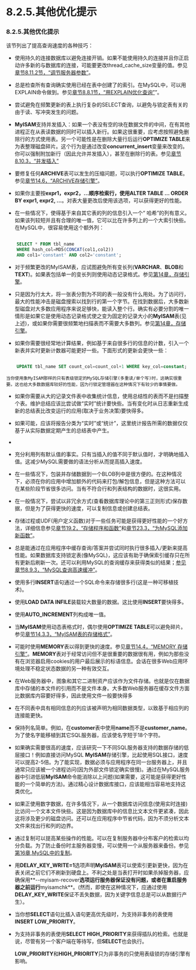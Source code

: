 #  8.2.5.其他优化提示

### 8.2.5.其他优化提示

该节列出了提高查询速度的各种技巧：

* 使用持久的连接数据库以避免连接开销。如果不能使用持久的连接并且你正启动许多新的与数据库的连接，可能要更改thread_cache_size变量的值。参见[章节8.11.2节，“调节服务器参数”][8.11.2]。

* 总是检查所有查询确实使用已经在表中创建了的索引。在MySQL中，可以用EXPLAIN命令做到。参见[章节8.8.1节，“用EXPLAIN优化查询”][8.8.1]”。

* 尝试避免在频繁更新的表上执行复杂的SELECT查询，以避免与锁定表有关的由于读、写冲突发生的问题。

* **MyISAM**支持并发插入：如果一个表没有空的块在数据文件的中间，在有其他进程正在从表读数据的同时可以插入新行。如果这很重要，应考虑按照避免删除行的方式使用表。另一个可能性是在删除大量行后运行**OPTIMIZE TABLE**来为表整理磁盘碎片。这个行为是通过改变**concurrent_insert**变量来改变的。你可以强制附加新行（因此允许并发插入），甚至在删除行的表。参见[章节8.10.3，“并发插入”][8.10.3]

* 要修复任何**ARCHIVE**表可以发生的压缩问题，可以执行**OPTIMIZE TABLE**。参见[章节14.6，“ARCHIVE存储引擎”][14.6]。

* 如果你主要按**expr1，expr2，...**顺序检索行，使用**ALTER TABLE ... ORDER BY expr1, expr2, ...**。对表大量更改后使用该选项，可以获得更好的性能。

* 在一些情况下，使得基于来自其它表的列的信息引入一个“ 哈希”的列有意义。如果该列较短并且有合理的唯一值，它可以比在许多列上的一个大索引快些。在MySQL中，很容易使用这个额外列：

```sql
	
	SELECT * FROM tbl_name
	WHERE hash_col=MD5(CONCAT(col1,col2))
	AND col1='constant' AND col2='constant';

```

* 对于频繁更改的MyISAM表，应试图避免所有变长列(**VARCHAR**、**BLOB**和**TEXT**)。如果表包括单一的变长列则使用动态记录格式。参见[第14章，存储引擎][14]。

* 只是因为行太大，将一张表分割为不同的表一般没有什么用处。为了访问行，最大的性能冲击是磁盘搜索以找到行的第一个字节。在找到数据后，大多数新型磁盘对大多数应用程序来说足够快，能读入整个行。确实有必要分割的唯一情形是如果它是使用动态记录格式使之变为固定的记录大小的**MyISAM**表(见上述)，或如果你需要很频繁地扫描表而不需要大多数列。参见[第14章，存储引擎][14]。

* 如果你需要很经常地计算结果，例如基于来自很多行的信息的计数，引入一个新表并实时更新计数器可能更好一些。下面形式的更新会更快一些：

```sql

	UPDATE tbl_name SET count_col=count_col+1 WHERE key_col=constant;

```
	当你使用象MyISAM那样的只有表级锁定的MySQL存储引擎(多重读/单个写)时，这确实很重要。这也给大多数数据库较好的性能，因为行锁定管理器在这种情况下有较少的事情要做。

* 如果你需要从大的记录文件表中收集统计信息，使用总结性的表而不是扫描整个表。维护总结应该比尝试做“实时”统计要快些。当有变化时从日志重新生成新的总结表比改变运行的应用(取决于业务决策)要快得多。

* 如果可能，应该将报告分类为“实时”或“统计”，这里统计报告所需的数据仅仅基于从实际数据定期产生的总结表中产生。 
* 
* 充分利用列有默认值的事实。只有当插入的值不同于默认值时，才明确地插入值。这减少MySQL需要做的语法分析从而提高插入速度。
 
* 在一些情况下，包装并存储数据到一个BLOB列中是很方便的。在这种情况下，必须在你的应用中增加额外的代码来打包/解包信息，但是这种方法可以在某些阶段节省很多访问。当有不符合行和列表结构的数据时，这很实用。
 
* 在一般情况下，尝试以非冗余方式(查看数据库理论中的第三正则形式)保存数据，但是为了获得更快的速度，可以复制信息或创建总结表。
	
* 存储过程或UDF(用户定义函数)对于一些任务可能是获得更好性能的一个好方法，详细信息参见[章节19.2，“存储程序和函数”][19.2]和[章节23.3，“为MySQL添加新函数”][23.3]。 

* 总是能通过在应用程序中缓存查询/答案并尝试同时执行很多插入/更新来提高性能。如果数据库支持锁定表(像MySQL)，这应该有助于确保索引缓存只在所有更新后刷新一次。还可以利用MySQL的查询缓存来获得类似的结果；[参见章节8.9.3，“MySQL查询高速缓冲”][08.09.03]。 

* 使用多行**INSERT**语句通过一个SQL命令来存储很多行(这是一种可移植技术)。 

* 使用**LOAD DATA INFILE**装载较大数量的数据。这比使用**INSERT**要快得多。 

* 使用**AUTO_INCREMENT**列构成唯一值。

* 当**MyISAM**使用动态表格式时，偶尔使用**OPTIMIZE TABLE**可以避免碎片。参见[章节14.3.3，“MyISAM表的存储格式”][14.3.3]。 

* 可能时使用**MEMORY**表以得到更快的速度。参见[章节14.4，“MEMORY 存储引擎”][14.4]。**MEMORY**表对于经常访问但不是很重要的数据很有用，例如为那些没有在浏览器启用cookies的用户最后展示的标语信息。会话在很多Web应用环境处理不稳定状态数据的另一种有效交互。

* 在Web服务器中，图象和其它二进制资产应该作为文件存储。也就是仅在数据库中存储的本文件的引用而不是文件本身。大多数Web服务器在缓存文件方面比数据库内容要好得多，因此使用文件一般要快得多

* 在不同表中具有相同信息的列应该被声明为相同数据类型，以致基于相应列的连接能更快。

* 保持列名简单。例如，在**customer**表中使用**name**而不是**customer_name**。为了使名字能移植到其它SQL服务器，应该使名字短于18个字符。 

* 如果确实需要很高的速度，应该研究一下不同SQL服务器支持的数据存储的低层接口！例如直接访问MySQL **MyISAM**存储引擎，比起使用SQL接口，速度可以提高2-5倍。为了能实现，数据必须与应用程序在同一台服务器上，并且通常只应该被一个进程访问(因为外部文件锁定确实很慢)。通过在MySQL服务器中引进低层**MyISAM**命令能消除以上问题(如果需要，这可能是获得更好性能的一个简单的方法)。通过精心设计数据库接口，应该能相当容易地支持这类优化。

* 如果正使用数字数据，在许多情况下，从一个数据库访问信息(使用实时连接)比访问一个文本文件快些。这是因为数据库中的信息比文本文件更紧凑，因此这将涉及更少的磁盘访问。还可以在应用程序中节省代码，因为不须分析文本文件来找出行和列的边界。

* 通过复制可以提高某些操作的性能。可以在复制服务器中分布客户的检索以均分负载。为了防止备份时主服务器变慢，可以使用一个从服务器来备份。参见[第16章,MySQL中的复制][16]。

* 用**DELAY_KEY_WRITE=1**选项声明**MyISAM**表可以使索引更新更快，因为在表关闭之前它们不刷新到硬盘上。不利之处是当表打开时如果杀掉服务器，应确保用**--myisam-recover**选项运行服务器保证没有问题，或者在重启服务器之前运行**myisamchk**。(然而，即使在这种情况下，应通过使用**DELAY_KEY_WRITE**保证不丢失数据，因为关键字信息总是可以从数据行产生）。

* 当你想**SELECT**语句比插入语句更高优先级时，为支持非事务的表使用**INSERT LOW_PRIORITY**。

* 为支持非事务的表使用**SELECT HIGH_PRIORITY**来获得插队的检索。也就是说，尽管有另一个客户端在等待写，但**SELECT**也会执行。

  **LOW_PRIORITY**和**HIGH_PRIORITY**只为非事务的只使用表级锁的存储引擎有影响。




[8.11.2]:./docs/08.11.02_Tuning_Server_Parameters.md

[8.8.1]:./docs/08.08.01_Optimizing_Queries_with_EXPLAIN.md

[8.10.3]:./docs/08.10.03_Concurrent_Inserts.md

[14.6]:./docs/14.06.00_The_ARCHIVE_Storage_Engine.md

[14]:./docs/14.06.00_Storage_Engines.md

[19.2]:./docs/19.02.00_Using_Stored_Routines_Procedures_and_Functions.md

[23.3]:./docs/23.03.00_Adding_New_Functions_to_MySQL.md

[08.09.03]:./docs/08.09.03_The_MySQL_Query_Cache.md

[14.3.3]:./docs/14.03.03_MyISAM_Table_Storage_Formats.md

[14.4]:./docs/14.04.00_The_MEMORY_Storage_Engine.md

[16]:./docs/16.00.00_Replication.md